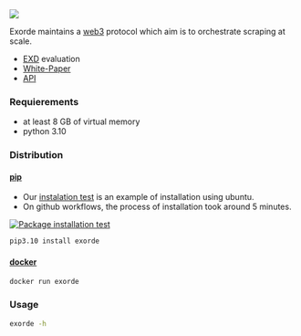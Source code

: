 <img src="https://img.shields.io/badge/how%20to-mine%20EXD-yellowgreen?style=for-the-badge" />

Exorde maintains a [web3](https://ethereum.org/en/web3/) protocol which aim is to orchestrate scraping at scale.

- [EXD](https://www.coinbase.com/fr/price/exorde) evaluation
- [White-Paper](https://uploads-ssl.webflow.com/60aec7ee1888490c4031cbcd/63d7dff65fc5c9f3f2633470_Exorde_Whitepaper_2023.pdf)
- [API](https://exorde.io/)

### Requierements
- at least 8 GB of virtual memory
- python 3.10

### Distribution

#### [pip](https://pypi.org/)
- Our [instalation test](https://github.com/exorde-labs/exorde/blob/mangle/.github/workflows/test.yml) is an example of installation using ubuntu. 
- On github workflows, the process of installation took around 5 minutes.

[![Package installation test](https://github.com/exorde-labs/exorde/actions/workflows/installation-test.yml/badge.svg)](https://github.com/exorde-labs/exorde/actions/workflows/installation-test.yml)
```bash
pip3.10 install exorde
```

#### [docker](https://www.docker.com/)
```bash
docker run exorde
```
### Usage
```bash
exorde -h
```

